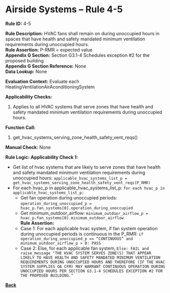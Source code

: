 # Airside Systems – Rule 4-5

**Rule ID:** 4-5
 
**Rule Description:** HVAC fans shall remain on during unoccupied hours in spaces that have health and safety mandated minimum ventilation requirements during unoccupied hours.  
**Rule Assertion:** P-RMR = expected value                                           
**Appendix G Section:** Section G3.1-4 Schedules exception #2 for the proposed building  
**Appendix G Section Reference:** None  
**Data Lookup:** None  

**Evaluation Context:** Evaluate each HeatingVentilationAirAconditioningSystem  

**Applicability Checks:** 

1. Applies to all HVAC systems that serve zones that have health and safety mandated minimum ventilation requirements during unoccupied hours. 
 
**Function Call:** 

1. get_hvac_systems_serving_zone_health_safety_vent_reqs()

**Manual Check:** None  
  
**Rule Logic:**
**Applicability Check 1:** 
- Get list of hvac systems that are likely to serve zones that have health and safety mandated minimum ventilation requirements during unoccupied hours: `applicable_hvac_systems_list_p = get_hvac_systems_serving_zone_health_safety_vent_reqs(P_RMR)` 
- For each hvac_p in applicable_hvac_systems_list_p: `for each hvac_p in applicable_hvac_systems_list_p:`                         
    - Get fan operation during unoccupied periods: `operation_during_unoccupied_p = hvac_p.fan_systems[0].operation_during_unoccupied`  
    - Get minimum_outdoor_airflow: `minimum_outdoor_airflow_p = hvac_p.fan_systems[0].minimum_outdoor_airflow`  
    **Rule Assertion:**
    - Case 1: For each applicable hvac system, if fan system operation during unoccupied periods is continuous in the P_RMR: `if operation_during_unoccupied_p == “CONTINUOUS” and minimum_outdoor_airflow_p > 0: PASS`
    - Case 2: Else, for each applicable fan system,:`Else: FAIL and raise_message "THE HVAC SYSTEM SERVES ZONE(S) THAT APPEAR LIKELY TO HAVE HEALTH AND SAFETY MANDATED MINIMUM VENTILATION REQUIREMENTS DURING UNOCCUPIED HOURS AND THEREFORE (IF THE HVAC SYSTEM SUPPLIES OA CFM) MAY WARRANT CONTINUOUS OPERATION DURING UNOCCUPIED HOURS PER SECTION G3.1-4 SCHEDULES EXCEPTION #2 FOR THE PROPOSED BUILDING." `

**[Back](../_toc.md)**